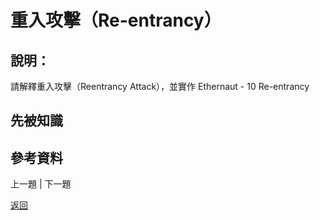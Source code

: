 # 重入攻擊（Re-entrancy）

## 說明：
請解釋重入攻擊（Reentrancy Attack），並實作 Ethernaut - 10 Re-entrancy

## 先被知識

## 參考資料

上一題 | 下一題

[返回](./README.md)
